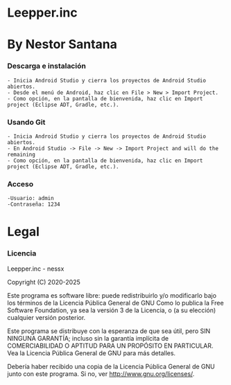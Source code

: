 # Leepper.inc
# By Nestor Santana

### Descarga e instalación
```
- Inicia Android Studio y cierra los proyectos de Android Studio abiertos.
- Desde el menú de Android, haz clic en File > New > Import Project.
- Como opción, en la pantalla de bienvenida, haz clic en Import project (Eclipse ADT, Gradle, etc.).
```
### Usando Git
```
- Inicia Android Studio y cierra los proyectos de Android Studio abiertos.
- En Android Studio -> File -> New -> Import Project and will do the remaining
- Como opción, en la pantalla de bienvenida, haz clic en Import project (Eclipse ADT, Gradle, etc.).
```
### Acceso
```
-Usuario: admin
-Contraseña: 1234
```
# Legal

### Licencia
Leepper.inc - nessx

Copyright (C) 2020-2025 

Este programa es software libre: puede redistribuirlo y/o modificarlo bajo los términos de la Licencia Pública General de GNU Como lo publica la Free Software Foundation, ya sea la versión 3 de la Licencia, o (a su elección) cualquier versión posterior.

Este programa se distribuye con la esperanza de que sea útil, pero SIN NINGUNA GARANTÍA; incluso sin la garantía implícita de COMERCIABILIDAD O APTITUD PARA UN PROPÓSITO EN PARTICULAR. Vea la Licencia Pública General de GNU para más detalles.

Debería haber recibido una copia de la Licencia Pública General de GNU junto con este programa. Si no, ver http://www.gnu.org/licenses/.
